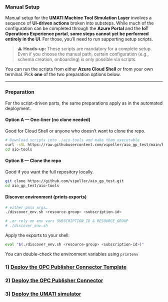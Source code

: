 ### Manual Setup

Manual setup for the **UMATI Machine Tool Simulation Layer** involves a sequence of **UI-driven actions** broken into substeps. While much of the configuration can be completed through the **Azure Portal** and the **IoT Operations Experience portal**, **some steps cannot yet be performed entirely in the UI**. For those, you’ll need to run supporting setup scripts.

> ⚠️ **Heads-up:** These scripts are mandatory for a complete setup. Even if you choose the manual path, certain configuration (e.g., schema creation, onboarding) is only possible via scripts.

You can run the scripts from either **Azure Cloud Shell** *or* from your own terminal. Pick **one** of the two preparation options below.

---

### Preparation

For the script-driven parts, the same preparations apply as in the automated deployment.

#### Option A — One-liner (no clone needed)

Good for Cloud Shell or anyone who doesn’t want to clone the repo.

```bash
# Download scripts into ./aio-tools and make them executable
curl -sSL https://raw.githubusercontent.com/vipeller/aio_gp_test/main/bootstrap.sh | bash
cd aio-tools
```

#### Option B — Clone the repo

Good if you want the full repository locally.

```bash
git clone https://github.com/vipeller/aio_gp_test.git
cd aio_gp_test/aio-tools
```


#### Discover environment (prints exports)

```bash
# either pass args…
./discover_env.sh <resource-group> <subscription-id>

# …or rely on env vars SUBSCRIPTION_ID & RESOURCE_GROUP
# ./discover_env.sh
```

Apply the exports to your shell:

```bash
eval "$(./discover_env.sh <resource-group> <subscription-id>)"
```

You can double-check the environment variables using `printenv`

### 1) [Deploy the OPC Publisher Connector Template](./INSTALL_CONNECTOR_TEMPLATE.md)
### 2) [Deploy the OPC Publisher Connector](./INSTALL_CONNECTOR.md)
### 3) [Deploy the UMATI simulator](./INSTALL_UMATI.md)